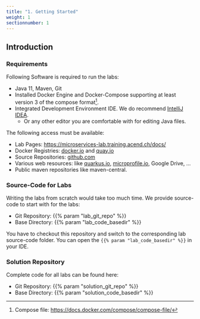 ```yaml
---
title: "1. Getting Started"
weight: 1
sectionnumber: 1
---
```


## Introduction


### Requirements

Following Software is required to run the labs:

* Java 11, Maven, Git
* Installed Docker Engine and Docker-Compose supporting at least version 3 of the compose format[^1].
* Integrated Development Environment IDE. We do recommend [IntelliJ IDEA](https://www.jetbrains.com/idea/).
  * Or any other editor you are comfortable with for editing Java files.

The following access must be available:

* Lab Pages: https://microservices-lab.training.acend.ch/docs/
* Docker Registries: [docker.io](https://docker.io) and [quay.io](https://quay.io)
* Source Repositories: [github.com](https://github.com)
* Various web resources: like [quarkus.io](https://www.quarkus.io/), [microprofile.io](https://www.microprofile.io/), Google Drive, ... 
* Public maven repositories like maven-central.


### Source-Code for Labs

Writing the labs from scratch would take too much time. We provide source-code to start with for the labs:

* Git Repository: {{% param "lab_git_repo" %}}
* Base Directory: {{% param "lab_code_basedir" %}}

You have to checkout this repository and switch to the corresponding lab source-code folder. You can open the `{{% param "lab_code_basedir" %}}` in your IDE.


### Solution Repository

Complete code for all labs can be found here:

* Git Repository: {{% param "solution_git_repo" %}}
* Base Directory: {{% param "solution_code_basedir" %}}

[^1]: Compose file: https://docs.docker.com/compose/compose-file/
